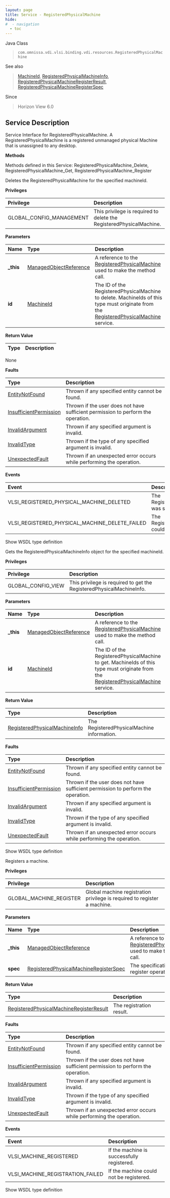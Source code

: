```yaml
---
layout: page
title: Service - RegisteredPhysicalMachine
hide:
#  - navigation
  - toc
---
```








Java Class
> `com.omnissa.vdi.vlsi.binding.vdi.resources.RegisteredPhysicalMachine`

See also
> [MachineId](vdi.entity.MachineId.md), [RegisteredPhysicalMachineInfo](vdi.resources.RegisteredPhysicalMachine.RegisteredPhysicalMachineInfo.md), [RegisteredPhysicalMachineRegisterResult](vdi.resources.RegisteredPhysicalMachine.RegisterResult.md), [RegisteredPhysicalMachineRegisterSpec](vdi.resources.RegisteredPhysicalMachine.RegisterSpec.md)

Since
> Horizon View 6.0





## Service Description

Service Interface for RegisteredPhysicalMachine. A RegisteredPhysicalMachine is a registered unmanaged physical Machine that is unassigned to any desktop.

**Methods**

Methods defined in this Service:
RegisteredPhysicalMachine_Delete, RegisteredPhysicalMachine_Get, RegisteredPhysicalMachine_Register




Deletes the RegisteredPhysicalMachine for the specified machineId.

**Privileges**

Privilege | Description
:---|:---
GLOBAL_CONFIG_MANAGEMENT|  This privilege is required to delete the RegisteredPhysicalMachine.



**Parameters**

 Name | Type | Description
:---|:---|:---
**_this**| [ManagedObjectReference](vmodl.ManagedObjectReference.md)|  A reference to the [RegisteredPhysicalMachine](vdi.resources.RegisteredPhysicalMachine.md) used to make the method call.
**id**| [MachineId](vdi.entity.MachineId.md)|  The ID of the RegisteredPhysicalMachine to delete. MachineIds of this type must originate from the [RegisteredPhysicalMachine](vdi.resources.RegisteredPhysicalMachine.md) service.




**Return Value**

Type | Description
:---|:---
None



**Faults**

Type | Description
:---|:---
[EntityNotFound](vdi.fault.EntityNotFound.md)| Thrown if any specified entity cannot be found.
[InsufficientPermission](vdi.fault.InsufficientPermission.md)| Thrown if the user does not have sufficient permission to perform the operation.
[InvalidArgument](vdi.fault.InvalidArgument.md)| Thrown if any specified argument is invalid.
[InvalidType](vdi.fault.InvalidType.md)| Thrown if the type of any specified argument is invalid.
[UnexpectedFault](vdi.fault.UnexpectedFault.md)| Thrown if an unexpected error occurs while performing the operation.



**Events**

Event | Description
:---|:---
VLSI_REGISTERED_PHYSICAL_MACHINE_DELETED|  The RegisteredPhysicalMachine was successfully deleted.
VLSI_REGISTERED_PHYSICAL_MACHINE_DELETE_FAILED|  The RegisteredPhysicalMachine could not be deleted.

Show WSDL type definition







Gets the RegisteredPhysicalMachineInfo object for the specified machineId.

**Privileges**

Privilege | Description
:---|:---
GLOBAL_CONFIG_VIEW|  This privilege is required to get the RegisteredPhysicalMachineInfo.



**Parameters**

 Name | Type | Description
:---|:---|:---
**_this**| [ManagedObjectReference](vmodl.ManagedObjectReference.md)|  A reference to the [RegisteredPhysicalMachine](vdi.resources.RegisteredPhysicalMachine.md) used to make the method call.
**id**| [MachineId](vdi.entity.MachineId.md)|  The ID of the RegisteredPhysicalMachine to get. MachineIds of this type must originate from the [RegisteredPhysicalMachine](vdi.resources.RegisteredPhysicalMachine.md) service.




**Return Value**

Type | Description
:---|:---
[RegisteredPhysicalMachineInfo](vdi.resources.RegisteredPhysicalMachine.RegisteredPhysicalMachineInfo.md)| The RegisteredPhysicalMachine information.



**Faults**

Type | Description
:---|:---
[EntityNotFound](vdi.fault.EntityNotFound.md)| Thrown if any specified entity cannot be found.
[InsufficientPermission](vdi.fault.InsufficientPermission.md)| Thrown if the user does not have sufficient permission to perform the operation.
[InvalidArgument](vdi.fault.InvalidArgument.md)| Thrown if any specified argument is invalid.
[InvalidType](vdi.fault.InvalidType.md)| Thrown if the type of any specified argument is invalid.
[UnexpectedFault](vdi.fault.UnexpectedFault.md)| Thrown if an unexpected error occurs while performing the operation.

Show WSDL type definition







Registers a machine.

**Privileges**

Privilege | Description
:---|:---
GLOBAL_MACHINE_REGISTER|  Global machine registration privilege is required to register a machine.



**Parameters**

 Name | Type | Description
:---|:---|:---
**_this**| [ManagedObjectReference](vmodl.ManagedObjectReference.md)|  A reference to the [RegisteredPhysicalMachine](vdi.resources.RegisteredPhysicalMachine.md) used to make the method call.
**spec**| [RegisteredPhysicalMachineRegisterSpec](vdi.resources.RegisteredPhysicalMachine.RegisterSpec.md)|  The specification for the register operation.




**Return Value**

Type | Description
:---|:---
[RegisteredPhysicalMachineRegisterResult](vdi.resources.RegisteredPhysicalMachine.RegisterResult.md)| The registration result.



**Faults**

Type | Description
:---|:---
[EntityNotFound](vdi.fault.EntityNotFound.md)| Thrown if any specified entity cannot be found.
[InsufficientPermission](vdi.fault.InsufficientPermission.md)| Thrown if the user does not have sufficient permission to perform the operation.
[InvalidArgument](vdi.fault.InvalidArgument.md)| Thrown if any specified argument is invalid.
[InvalidType](vdi.fault.InvalidType.md)| Thrown if the type of any specified argument is invalid.
[UnexpectedFault](vdi.fault.UnexpectedFault.md)| Thrown if an unexpected error occurs while performing the operation.



**Events**

Event | Description
:---|:---
VLSI_MACHINE_REGISTERED|  If the machine is successfully registered.
VLSI_MACHINE_REGISTRATION_FAILED|  If the machine could not be registered.

Show WSDL type definition












 
